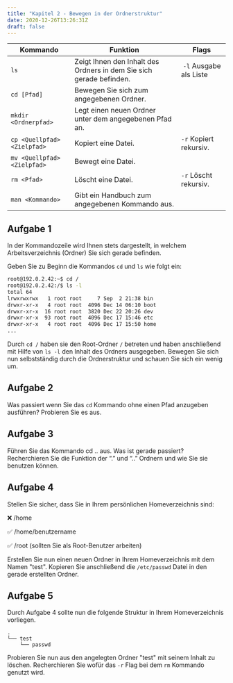 ```yaml
---
title: "Kapitel 2 - Bewegen in der Ordnerstruktur"
date: 2020-12-26T13:26:31Z
draft: false
---
```


| Kommando      | Funktion      | Flags |
| ------------- | ------------- | ----- |
| `ls` | Zeigt Ihnen den Inhalt des Ordners in dem Sie sich gerade befinden. | `-l` Ausgabe als Liste |
| `cd [Pfad]` | Bewegen Sie sich zum angegebenen Ordner. | |
| `mkdir <Ordnerpfad>` | Legt einen neuen Ordner unter dem angegebenen Pfad an. | |
| `cp <Quellpfad> <Zielpfad>` | Kopiert eine Datei. | `-r` Kopiert rekursiv. |
| `mv <Quellpfad> <Zielpfad>` | Bewegt eine Datei. | |
| `rm <Pfad>` | Löscht eine Datei. | `-r` Löscht rekursiv. |
| `man <Kommando>` | Gibt ein Handbuch zum angegebenen Kommando aus. | |

## Aufgabe 1
In der Kommandozeile wird Ihnen stets dargestellt, in welchem Arbeitsverzeichnis (Ordner) Sie sich gerade befinden. 

Geben Sie zu Beginn die Kommandos `cd` und `ls` wie folgt ein:

```bash
root@192.0.2.42:~$ cd /
root@192.0.2.42:/$ ls -l
total 64
lrwxrwxrwx   1 root root     7 Sep  2 21:38 bin
drwxr-xr-x   4 root root  4096 Dec 14 06:10 boot
drwxr-xr-x  16 root root  3820 Dec 22 20:26 dev
drwxr-xr-x  93 root root  4096 Dec 17 15:46 etc
drwxr-xr-x   4 root root  4096 Dec 17 15:50 home
...
```

Durch `cd /` haben sie den Root-Ordner `/` betreten und haben anschließend mit Hilfe von `ls -l` den Inhalt des Ordners ausgegeben. Bewegen Sie sich nun selbstständig durch die Ordnerstruktur und schauen Sie sich ein wenig um.

## Aufgabe 2
Was passiert wenn Sie das `cd` Kommando ohne einen Pfad anzugeben ausführen? Probieren Sie es aus.

## Aufgabe 3
Führen Sie das Kommando cd .. aus. Was ist gerade passiert? Recherchieren Sie die Funktion der “.” und “..” Ordnern und wie Sie sie benutzen können.

## Aufgabe 4
Stellen Sie sicher, dass Sie in Ihrem persönlichen Homeverzeichnis sind:

❌ /home

✅ /home/benutzername

✅ /root (sollten Sie als Root-Benutzer arbeiten)

Erstellen Sie nun einen neuen Ordner in Ihrem Homeverzeichnis mit dem Namen "test". Kopieren Sie anschließend die `/etc/passwd` Datei in den gerade erstellten Ordner.

## Aufgabe 5
Durch Aufgabe 4 sollte nun die folgende Struktur in Ihrem Homeverzeichnis vorliegen.

```
.
└── test
    └── passwd
```

Probieren Sie nun aus den angelegten Ordner "test" mit seinem Inhalt zu löschen. Recherchieren Sie wofür das `-r` Flag bei dem `rm` Kommando genutzt wird.
